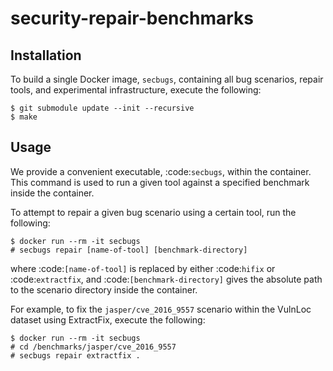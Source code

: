 # security-repair-benchmarks

## Installation

To build a single Docker image, `secbugs`, containing all bug scenarios, repair tools, and experimental
infrastructure, execute the following:

```
$ git submodule update --init --recursive
$ make
```


## Usage

We provide a convenient executable, :code:`secbugs`, within the container.
This command is used to run a given tool against a specified benchmark inside
the container.

To attempt to repair a given bug scenario using a certain tool, run the following:

```
$ docker run --rm -it secbugs
# secbugs repair [name-of-tool] [benchmark-directory]
```

where :code:`[name-of-tool]` is replaced by either :code:`hifix` or :code:`extractfix`,
and :code:`[benchmark-directory]` gives the absolute path to the scenario directory
inside the container.

For example, to fix the `jasper/cve_2016_9557` scenario within the VulnLoc dataset using
ExtractFix, execute the following:

```
$ docker run --rm -it secbugs
# cd /benchmarks/jasper/cve_2016_9557
# secbugs repair extractfix .
```

